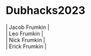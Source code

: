 # Dubhacks2023

| Jacob Frumkin |<br>
| Leo Frumkin   |<br>
| Nick Frumkin  |<br>
| Erick Frumkin |<br>